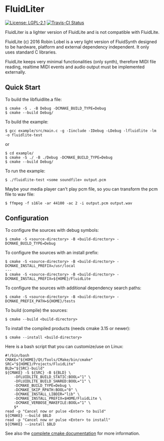 # FluidLiter

[![License: LGPL-2.1](https://img.shields.io/badge/License-LGPL--2.1-brightgreen.svg)](https://opensource.org/licenses/LGPL-2.1)
[![Travis-CI Status](https://travis-ci.com/katyo/fluidlite.svg?branch=master)](https://travis-ci.com/katyo/fluidlite)


FluidLiter is a lighter version of FluidLite and is not compatible with FluidLite.

FluidLite (c) 2016 Robin Lobel is a very light version of FluidSynth
designed to be hardware, platform and external dependency independent.
It only uses standard C libraries.

FluidLite keeps very minimal functionalities (only synth),
therefore MIDI file reading, realtime MIDI events and audio output must be
implemented externally.

## Quick Start
To build the libfluidlite.a file:
~~~
$ cmake -S . -B Debug -DCMAKE_BUILD_TYPE=Debug
$ cmake --build Debug/

~~~

To build the example:
~~~
$ gcc example/src/main.c -g -Iinclude -IDebug -LDebug -lfluidlite -lm -o fluidlite-test
~~~
or
~~~
$ cd example/
$ cmake -S ./ -B ./Debug -DCMAKE_BUILD_TYPE=Debug
$ cmake --build Debug/
~~~

To run the example:
~~~
$ ./fluidlite-test <some soundfile> output.pcm
~~~

Maybe your media player can't play pcm file, so you can transform the pcm file to wav file:
~~~
$ ffmpeg -f s16le -ar 44100 -ac 2 -i output.pcm output.wav
~~~



## Configuration
To configure the sources with debug symbols:

~~~
$ cmake -S <source-directory> -B <build-directory> -DCMAKE_BUILD_TYPE=Debug
~~~

To configure the sources with an install prefix:

~~~
$ cmake -S <source-directory> -B <build-directory> -DCMAKE_INSTALL_PREFIX=/usr/local
---
$ cmake -S <source-directory> -B <build-directory> -DCMAKE_INSTALL_PREFIX=${HOME}/FluidLite
~~~

To configure the sources with additional dependency search paths:

~~~
$ cmake -S <source-directory> -B <build-directory> -DCMAKE_PREFIX_PATH=${HOME}/tests
~~~

To build (compile) the sources:

~~~
$ cmake --build <build-directory>
~~~

To install the compiled products (needs cmake 3.15 or newer):

~~~
$ cmake --install <build-directory>
~~~

Here is a bash script that you can customize/use on Linux:

~~~shell
#!/bin/bash
CMAKE="${HOME}/Qt/Tools/CMake/bin/cmake"
SRC="${HOME}/Projects/FluidLite"
BLD="${SRC}-build"
${CMAKE} -S ${SRC} -B ${BLD} \
    -DFLUIDLITE_BUILD_STATIC:BOOL="1" \
    -DFLUIDLITE_BUILD_SHARED:BOOL="1" \
    -DCMAKE_BUILD_TYPE=Debug \
    -DCMAKE_SKIP_RPATH:BOOL="0" \
    -DCMAKE_INSTALL_LIBDIR="lib" \
    -DCMAKE_INSTALL_PREFIX=$HOME/FluidLite \
    -DCMAKE_VERBOSE_MAKEFILE:BOOL="1" \
    $*
read -p "Cancel now or pulse <Enter> to build"
${CMAKE} --build $BLD
read -p "Cancel now or pulse <Enter> to install"
${CMAKE} --install $BLD
~~~

See also the [complete cmake documentation](https://cmake.org/cmake/help/latest/manual/cmake.1.html) for more information.
